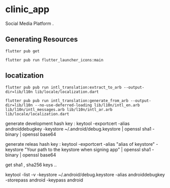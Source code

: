 # clinic_app

Social Media Platform .
## Generating Resources
`flutter pub get`

`flutter pub run flutter_launcher_icons:main`

 ## locatization
 ```flutter pub pub run intl_translation:extract_to_arb --output-dir=lib/l10n lib/locale/localization.dart```

 ```flutter pub pub run intl_translation:generate_from_arb --output-dir=lib/l10n --no-use-deferred-loading lib/l10n/intl_en.arb lib/l10n/intl_messages.arb lib/l10n/intl_ar.arb lib/locale/localization.dart``` 



generate development hash key : 
keytool -exportcert -alias androiddebugkey -keystore ~/.android/debug.keystore | openssl sha1 -binary | openssl base64


generate releas hash key : 
keytool -exportcert -alias "alias of keystore" -keystore "Your path to the keystore when signing app" | openssl sha1 -binary | openssl base64



get sha1 , sha256 keys .. 


keytool -list -v -keystore ~/.android/debug.keystore -alias androiddebugkey -storepass android -keypass android